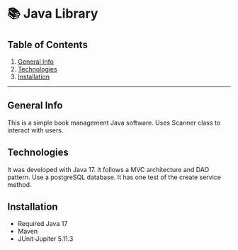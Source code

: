 # :books: Java Library

## Table of Contents
1. [General Info](#general-info)
2. [Technologies](#technologies)
3. [Installation](#installation)

***
## General Info
This is a simple book management Java software. Uses Scanner class to interact with users.

## Technologies
It was developed with Java 17. It follows a MVC architecture and DAO pattern. Use a postgreSQL database. It has one test of the create service method.

## Installation
- Required Java 17
- Maven
- JUnit-Jupiter 5.11.3
